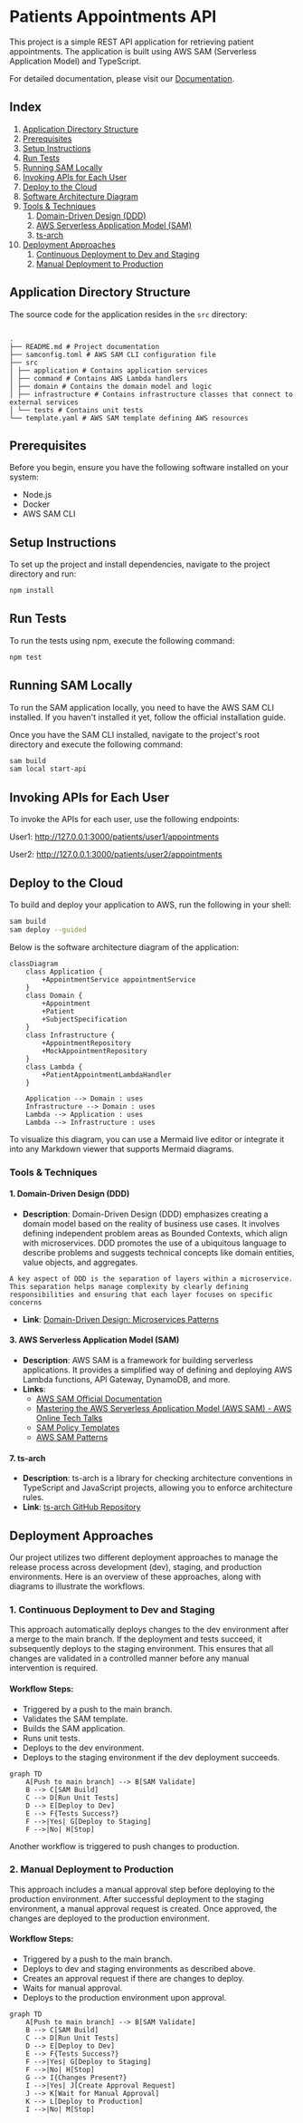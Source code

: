 # Patients Appointments API

This project is a simple REST API application for retrieving patient appointments. The application is built using AWS SAM (Serverless Application Model) and TypeScript.

For detailed documentation, please visit our [Documentation](docs/index.md).

## Index

1. [Application Directory Structure](#application-directory-structure)
2. [Prerequisites](#prerequisites)
3. [Setup Instructions](#setup-instructions)
4. [Run Tests](#run-tests)
5. [Running SAM Locally](#running-sam-locally)
6. [Invoking APIs for Each User](#invoking-apis-for-each-user)
7. [Deploy to the Cloud](#deploy-to-the-cloud)
8. [Software Architecture Diagram](#software-architecture-diagram)
9. [Tools & Techniques](#tools--techniques)
   1. [Domain-Driven Design (DDD)](#1-domain-driven-design-ddd)
   2. [AWS Serverless Application Model (SAM)](#3-aws-serverless-application-model-sam)
   3. [ts-arch](#7-ts-arch)
10. [Deployment Approaches](#deployment-approaches)
    1. [Continuous Deployment to Dev and Staging](#1-continuous-deployment-to-dev-and-staging)
    2. [Manual Deployment to Production](#2-manual-deployment-to-production)


## Application Directory Structure

The source code for the application resides in the `src` directory:
```

.
├── README.md # Project documentation
├── samconfig.toml # AWS SAM CLI configuration file
├── src
│ ├── application # Contains application services
│ ├── command # Contains AWS Lambda handlers
│ ├── domain # Contains the domain model and logic
│ ├── infrastructure # Contains infrastructure classes that connect to external services
│ └── tests # Contains unit tests
└── template.yaml # AWS SAM template defining AWS resources
```

## Prerequisites

Before you begin, ensure you have the following software installed on your system:

-   Node.js
-   Docker
-   AWS SAM CLI

## Setup Instructions

To set up the project and install dependencies, navigate to the project directory and run:

```bash
npm install
```

## Run Tests

To run the tests using npm, execute the following command:

```bash
npm test
```

## Running SAM Locally

To run the SAM application locally, you need to have the AWS SAM CLI installed. If you haven't installed it yet, follow the official installation guide.

Once you have the SAM CLI installed, navigate to the project's root directory and execute the following command:

```bash
sam build
sam local start-api
```

## Invoking APIs for Each User

To invoke the APIs for each user, use the following endpoints:

User1: http://127.0.0.1:3000/patients/user1/appointments

User2: http://127.0.0.1:3000/patients/user2/appointments

## Deploy to the Cloud

To build and deploy your application to AWS, run the following in your shell:

```bash
sam build
sam deploy --guided
```

Below is the software architecture diagram of the application:

```mermaid
classDiagram
    class Application {
        +AppointmentService appointmentService
    }
    class Domain {
        +Appointment
        +Patient
        +SubjectSpecification
    }
    class Infrastructure {
        +AppointmentRepository
        +MockAppointmentRepository
    }
    class Lambda {
        +PatientAppointmentLambdaHandler
    }

    Application --> Domain : uses
    Infrastructure --> Domain : uses
    Lambda --> Application : uses
    Lambda --> Infrastructure : uses

```

To visualize this diagram, you can use a Mermaid live editor or integrate it into any Markdown viewer that supports Mermaid diagrams.

### Tools & Techniques

#### 1. **Domain-Driven Design (DDD)**
   - **Description**: Domain-Driven Design (DDD) emphasizes creating a domain model based on the reality of business use cases. It involves defining independent problem areas as Bounded Contexts, which align with microservices. DDD promotes the use of a ubiquitous language to describe problems and suggests technical concepts like domain entities, value objects, and aggregates.

    A key aspect of DDD is the separation of layers within a microservice. This separation helps manage complexity by clearly defining responsibilities and ensuring that each layer focuses on specific concerns
   - **Link**: [Domain-Driven Design: Microservices Patterns](https://learn.microsoft.com/en-us/dotnet/architecture/microservices/microservice-ddd-cqrs-patterns/ddd-oriented-microservice)


#### 3. **AWS Serverless Application Model (SAM)**
   - **Description**: AWS SAM is a framework for building serverless applications. It provides a simplified way of defining and deploying AWS Lambda functions, API Gateway, DynamoDB, and more.
   - **Links**:
     - [AWS SAM Official Documentation](https://docs.aws.amazon.com/serverless-application-model/latest/developerguide/what-is-sam.html)
     - [Mastering the AWS Serverless Application Model (AWS SAM) - AWS Online Tech Talks](https://www.youtube.com/watch?v=QBBewrKR1qg)
     - [SAM Policy Templates](https://docs.aws.amazon.com/serverless-application-model/latest/developerguide/serverless-policy-templates.html)
     - [AWS SAM Patterns](https://serverlessland.com/patterns?framework=SAM)

#### 7. **ts-arch**
   - **Description**: ts-arch is a library for checking architecture conventions in TypeScript and JavaScript projects, allowing you to enforce architecture rules.
   - **Link**: [ts-arch GitHub Repository](https://github.com/ts-arch/ts-arch)

## Deployment Approaches
Our project utilizes two different deployment approaches to manage the release process across development (dev), staging, and production environments. Here is an overview of these approaches, along with diagrams to illustrate the workflows.

### 1. Continuous Deployment to Dev and Staging
This approach automatically deploys changes to the dev environment after a merge to the main branch. If the deployment and tests succeed, it subsequently deploys to the staging environment. This ensures that all changes are validated in a controlled manner before any manual intervention is required.


#### Workflow Steps:

- Triggered by a push to the main branch.
- Validates the SAM template.
- Builds the SAM application.
- Runs unit tests.
- Deploys to the dev environment.
- Deploys to the staging environment if the dev deployment succeeds.

```mermaid
graph TD
    A[Push to main branch] --> B[SAM Validate]
    B --> C[SAM Build]
    C --> D[Run Unit Tests]
    D --> E[Deploy to Dev]
    E --> F{Tests Success?}
    F -->|Yes| G[Deploy to Staging]
    F -->|No| H[Stop]
```

Another workflow is triggered to push changes to production.

### 2. Manual Deployment to Production
This approach includes a manual approval step before deploying to the production environment. After successful deployment to the staging environment, a manual approval request is created. Once approved, the changes are deployed to the production environment.

#### Workflow Steps:

- Triggered by a push to the main branch.
- Deploys to dev and staging environments as described above.
- Creates an approval request if there are changes to deploy.
- Waits for manual approval.
- Deploys to the production environment upon approval.

```mermaid
graph TD
    A[Push to main branch] --> B[SAM Validate]
    B --> C[SAM Build]
    C --> D[Run Unit Tests]
    D --> E[Deploy to Dev]
    E --> F{Tests Success?}
    F -->|Yes| G[Deploy to Staging]
    F -->|No| H[Stop]
    G --> I{Changes Present?}
    I -->|Yes| J[Create Approval Request]
    J --> K[Wait for Manual Approval]
    K --> L[Deploy to Production]
    I -->|No| M[Stop]
```

